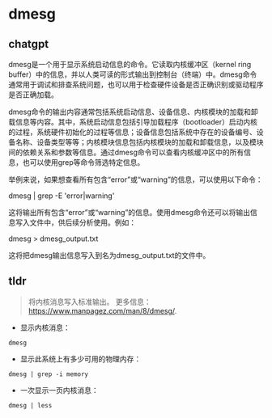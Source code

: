 # dmesg 
## chatgpt 
dmesg是一个用于显示系统启动信息的命令。它读取内核缓冲区（kernel ring buffer）中的信息，并以人类可读的形式输出到控制台（终端）中。dmesg命令通常用于调试和排查系统问题，也可以用于检查硬件设备是否正确识别或驱动程序是否正确加载。

dmesg命令的输出内容通常包括系统启动信息、设备信息、内核模块的加载和卸载信息等内容。其中，系统启动信息包括引导加载程序（bootloader）启动内核的过程，系统硬件初始化的过程等信息；设备信息包括系统中存在的设备编号、设备名称、设备类型等等；内核模块信息包括内核模块的加载和卸载信息，以及模块间的依赖关系和参数等信息。通过dmesg命令可以查看内核缓冲区中的所有信息，也可以使用grep等命令筛选特定信息。

举例来说，如果想查看所有包含“error”或“warning”的信息，可以使用以下命令：

dmesg | grep -E 'error|warning'

这将输出所有包含“error”或“warning”的信息。使用dmesg命令还可以将输出信息写入文件中，供后续分析使用。例如：

dmesg > dmesg_output.txt

这将把dmesg输出信息写入到名为dmesg_output.txt的文件中。 

## tldr 
 
> 将内核消息写入标准输出。
> 更多信息：<https://www.manpagez.com/man/8/dmesg/>.

- 显示内核消息：

`dmesg`

- 显示此系统上有多少可用的物理内存：

`dmesg | grep -i memory`

- 一次显示一页内核消息：

`dmesg | less`
